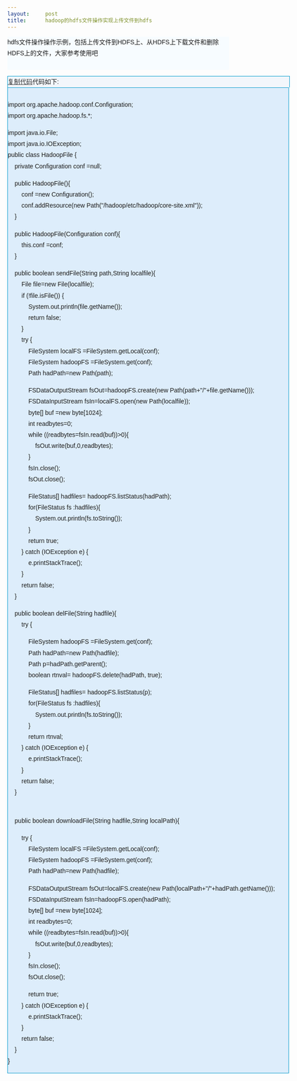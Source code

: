 ```yaml
---
layout:     post
title:      hadoop的hdfs文件操作实现上传文件到hdfs
---
```

<div id="article_content" class="article_content clearfix csdn-tracking-statistics" data-pid="blog" data-mod="popu_307" data-dsm="post">
								            <link rel="stylesheet" href="https://csdnimg.cn/release/phoenix/template/css/ck_htmledit_views-f76675cdea.css">
						<div class="htmledit_views" id="content_views">
                
<p style="font-size:14px;font-family:Tahoma, Helvetica, Arial, '宋体', sans-serif;line-height:25.2000007629395px;background-color:rgb(247,252,255);">
hdfs文件操作操作示例，包括上传文件到HDFS上、从HDFS上下载文件和删除HDFS上的文件，大家参考使用吧<br><br></p>
<div class="codetitle" style="border-left-color:rgb(0,153,204);border-left-width:1px;border-left-style:solid;width:640px;clear:both;font-size:14px;border-top-color:rgb(0,153,204);border-top-width:1px;border-top-style:solid;border-right-color:rgb(0,153,204);border-right-width:1px;border-right-style:solid;line-height:25.2000007629395px;font-family:Tahoma, Helvetica, Arial, '宋体', sans-serif;background:rgb(242,246,251);">
<span style="line-height:25.2000007629395px;"><a class="copybut" id="copybut79481" style="color:rgb(51,51,51);"><u>复制代码</u></a></span>代码如下:</div>
<div class="codebody" id="code79481" style="border:1px solid rgb(0,153,204);width:638px;clear:both;font-size:14px;line-height:25.2000007629395px;font-family:Tahoma, Helvetica, Arial, '宋体', sans-serif;background:rgb(221,237,251);">
<br>
import org.apache.hadoop.conf.Configuration;<br>
import org.apache.hadoop.fs.*;
<p>
</p>
<p>
import java.io.File;<br>
import java.io.IOException;<br>
public class HadoopFile {<br>
    private Configuration conf =null;</p>
<p>
    public HadoopFile(){<br>
        conf =new Configuration();<br>
        conf.addResource(new Path("/hadoop/etc/hadoop/core-site.xml"));<br>
    }</p>
<p>
    public HadoopFile(Configuration conf){<br>
        this.conf =conf;<br>
    }</p>
<p>
    public boolean sendFile(String path,String localfile){<br>
        File file=new File(localfile);<br>
        if (!file.isFile()) {<br>
            System.out.println(file.getName());<br>
            return false;<br>
        }<br>
        try {<br>
            FileSystem localFS =FileSystem.getLocal(conf);<br>
            FileSystem hadoopFS =FileSystem.get(conf);<br>
            Path hadPath=new Path(path);</p>
<p>
            FSDataOutputStream fsOut=hadoopFS.create(new Path(path+"/"+file.getName()));<br>
            FSDataInputStream fsIn=localFS.open(new Path(localfile));<br>
            byte[] buf =new byte[1024];<br>
            int readbytes=0;<br>
            while ((readbytes=fsIn.read(buf))&gt;0){<br>
                fsOut.write(buf,0,readbytes);<br>
            }<br>
            fsIn.close();<br>
            fsOut.close();</p>
<p>
            FileStatus[] hadfiles= hadoopFS.listStatus(hadPath);<br>
            for(FileStatus fs :hadfiles){<br>
                System.out.println(fs.toString());<br>
            }<br>
            return true;<br>
        } catch (IOException e) {<br>
            e.printStackTrace();<br>
        }<br>
        return false;<br>
    }</p>
<p>
    public boolean delFile(String hadfile){<br>
        try {</p>
<p>
            FileSystem hadoopFS =FileSystem.get(conf);<br>
            Path hadPath=new Path(hadfile);<br>
            Path p=hadPath.getParent();<br>
            boolean rtnval= hadoopFS.delete(hadPath, true);</p>
<p>
            FileStatus[] hadfiles= hadoopFS.listStatus(p);<br>
            for(FileStatus fs :hadfiles){<br>
                System.out.println(fs.toString());<br>
            }<br>
            return rtnval;<br>
        } catch (IOException e) {<br>
            e.printStackTrace();<br>
        }<br>
        return false;<br>
    }</p>
<p>
<br>
    public boolean downloadFile(String hadfile,String localPath){</p>
<p>
        try {<br>
            FileSystem localFS =FileSystem.getLocal(conf);<br>
            FileSystem hadoopFS =FileSystem.get(conf);<br>
            Path hadPath=new Path(hadfile);</p>
<p>
            FSDataOutputStream fsOut=localFS.create(new Path(localPath+"/"+hadPath.getName()));<br>
            FSDataInputStream fsIn=hadoopFS.open(hadPath);<br>
            byte[] buf =new byte[1024];<br>
            int readbytes=0;<br>
            while ((readbytes=fsIn.read(buf))&gt;0){<br>
                fsOut.write(buf,0,readbytes);<br>
            }<br>
            fsIn.close();<br>
            fsOut.close();</p>
<p>
            return true;<br>
        } catch (IOException e) {<br>
            e.printStackTrace();<br>
        }<br>
        return false;<br>
    }<br>
}</p>
</div>
            </div>
                </div>